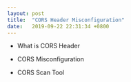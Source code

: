 ```yaml
---
layout: post
title:  "CORS Header Misconfiguration"
date:   2019-09-22 22:31:34 +0800
---
```


* What is CORS Header


* CORS Misconfiguration

* CORS Scan Tool
